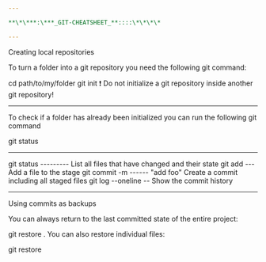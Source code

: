 ```yaml
---

**\*\***:\***_GIT-CHEATSHEET_**::::\*\*\*\*

---
```


Creating local repositories

To turn a folder into a git repository you need the following git command:

cd path/to/my/folder
git init
❗️ Do not initialize a git repository inside another git repository!

---

To check if a folder has already been initialized you can run the following git command

git status

---

git status --------- List all files that have changed and their state
git add <filename> --- Add a file to the stage
git commit -m ------ "add foo" Create a commit including all staged files
git log --oneline -- Show the commit history

---

Using commits as backups

You can always return to the last committed state of the entire project:

git restore .
You can also restore individual files:

git restore <filename>
